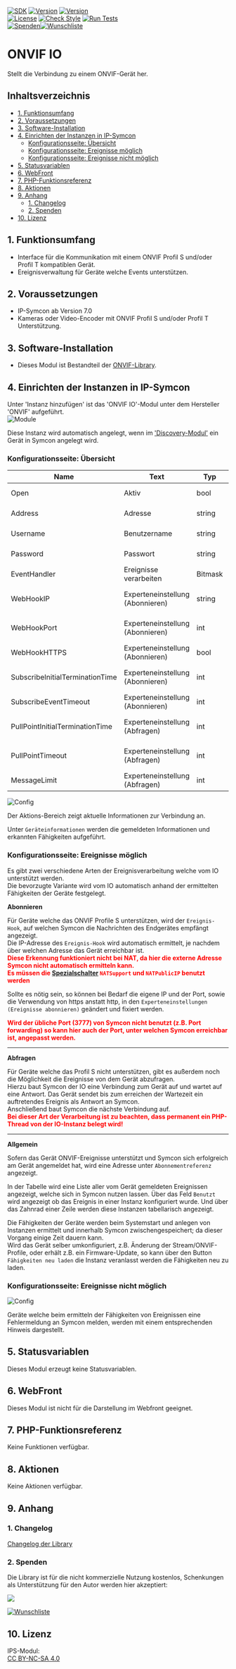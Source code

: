 [![SDK](https://img.shields.io/badge/Symcon-PHPModul-red.svg)](https://www.symcon.de/service/dokumentation/entwicklerbereich/sdk-tools/sdk-php/)
[![Version](https://img.shields.io/badge/Modul%20Version-2.21-blue.svg)](https://community.symcon.de/t/modul-onvif-profil-s-fuer-ip-kameras-und-encoder/52036)
[![Version](https://img.shields.io/badge/Symcon%20Version-7.0%20%3E-green.svg)](https://www.symcon.de/service/dokumentation/installation/migrationen/v60-v61-q1-2022/)  
[![License](https://img.shields.io/badge/License-CC%20BY--NC--SA%204.0-green.svg)](https://creativecommons.org/licenses/by-nc-sa/4.0/)
[![Check Style](https://github.com/Nall-chan/ONVIF/workflows/Check%20Style/badge.svg)](https://github.com/Nall-chan/ONVIF/actions)
[![Run Tests](https://github.com/Nall-chan/ONVIF/workflows/Run%20Tests/badge.svg)](https://github.com/Nall-chan/ONVIF/actions)  
[![Spenden](https://www.paypalobjects.com/de_DE/DE/i/btn/btn_donate_SM.gif)](#2-spenden)[![Wunschliste](https://img.shields.io/badge/Wunschliste-Amazon-ff69fb.svg)](#2-spenden)  

# ONVIF IO  <!-- omit in toc -->
Stellt die Verbindung zu einem ONVIF-Gerät her.  

## Inhaltsverzeichnis <!-- omit in toc -->

- [1. Funktionsumfang](#1-funktionsumfang)
- [2. Voraussetzungen](#2-voraussetzungen)
- [3. Software-Installation](#3-software-installation)
- [4. Einrichten der Instanzen in IP-Symcon](#4-einrichten-der-instanzen-in-ip-symcon)
  - [Konfigurationsseite: Übersicht](#konfigurationsseite-übersicht)
  - [Konfigurationsseite: Ereignisse möglich](#konfigurationsseite-ereignisse-möglich)
  - [Konfigurationsseite: Ereignisse nicht möglich](#konfigurationsseite-ereignisse-nicht-möglich)
- [5. Statusvariablen](#5-statusvariablen)
- [6. WebFront](#6-webfront)
- [7. PHP-Funktionsreferenz](#7-php-funktionsreferenz)
- [8. Aktionen](#8-aktionen)
- [9. Anhang](#9-anhang)
  - [1. Changelog](#1-changelog)
  - [2. Spenden](#2-spenden)
- [10. Lizenz](#10-lizenz)

## 1. Funktionsumfang

* Interface für die Kommunikation mit einem ONVIF Profil S und/oder Profil T kompatiblen Gerät.  
* Ereignisverwaltung für Geräte welche Events unterstützen.  

## 2. Voraussetzungen

* IP-Symcon ab Version 7.0
* Kameras oder Video-Encoder mit ONVIF Profil S und/oder Profil T Unterstützung.  

## 3. Software-Installation

* Dieses Modul ist Bestandteil der [ONVIF-Library](../README.md#3-software-installation).  

## 4. Einrichten der Instanzen in IP-Symcon

 Unter 'Instanz hinzufügen' ist das 'ONVIF IO'-Modul unter dem Hersteller 'ONVIF' aufgeführt.  
![Module](../imgs/Module.png)  

 Diese Instanz wird automatisch angelegt, wenn im ['Discovery-Modul'](../ONVIF%20Discovery/README.md) ein Gerät in Symcon angelegt wird.  
 
 ### Konfigurationsseite: Übersicht

| Name                            | Text                             | Typ     | Beschreibung                                                           |
| ------------------------------- | -------------------------------- | ------- | ---------------------------------------------------------------------- |
| Open                            | Aktiv                            | bool    | Öffnet/Aktiviert die Verbindung zum Gerät                              |
| Address                         | Adresse                          | string  | URL von dem Gerät (z.B. http://192.168.1.111:8080)                     |
| Username                        | Benutzername                     | string  | Benutzername für die Anmeldung                                         |
| Password                        | Passwort                         | string  | Passwort zum Benutzernamen                                             |
| EventHandler                    | Ereignisse verarbeiten           | Bitmask | Bit0: Subscribe, Bit1: PullPoint                                       |
| WebHookIP                       | Experteneinstellung (Abonnieren) | string  | IP Adresse unter welcher IPS von dem Gerät aus erreichbar ist          |
| WebHookPort                     | Experteneinstellung (Abonnieren) | int     | Port unter welchem IPS von dem Gerät aus erreichbar ist (3777)         |
| WebHookHTTPS                    | Experteneinstellung (Abonnieren) | bool    | true wenn https benutzt werden soll                                    |
| SubscribeInitialTerminationTime | Experteneinstellung (Abonnieren) | int     | Erstes Timeout welches beim abonnieren angefragt wird                  |
| SubscribeEventTimeout           | Experteneinstellung (Abonnieren) | int     | Timeout bis wann das erste Ereignis eintreffen muss                    |
| PullPointInitialTerminationTime | Experteneinstellung (Abfragen)   | int     | Erstes Timeout welches beim abonnieren angefragt wird                  |
| PullPointTimeout                | Experteneinstellung (Abfragen)   | int     | Timeout bis wann das Gerät warten soll, bevor es die Verbindung trennt |
| MessageLimit                    | Experteneinstellung (Abfragen)   | int     | Maximal Anzahl von Ereignissen pro Abfrage                             |

![Config](imgs/Config2.png)  

Der Aktions-Bereich zeigt aktuelle Informationen zur Verbindung an.

Unter `Geräteinformationen` werden die gemeldeten Informationen und erkannten Fähigkeiten aufgeführt.  

### Konfigurationsseite: Ereignisse möglich  

Es gibt zwei verschiedene Arten der Ereignisverarbeitung welche vom IO unterstützt werden.  
Die bevorzugte Variante wird vom IO automatisch anhand der ermittelten Fähigkeiten der Geräte festgelegt.  

__Abonnieren__

Für Geräte welche das ONVIF Profile S unterstützen, wird der `Ereignis-Hook`, auf welchen Symcon die Nachrichten des Endgerätes empfängt angezeigt.  
Die IP-Adresse des `Ereignis-Hook` wird automatisch ermittelt, je nachdem über welchen Adresse das Gerät erreichbar ist.  
<span style="color:red">**Diese Erkennung funktioniert nicht bei NAT, da hier die externe Adresse Symcon nicht automatisch ermitteln kann.  
Es müssen die [Spezialschalter](https://www.symcon.de/service/dokumentation/entwicklerbereich/spezialschalter/) `NATSupport` und `NATPublicIP` benutzt werden**</span>  

Sollte es nötig sein, so können bei Bedarf die eigene IP und der Port, sowie die Verwendung von https anstatt http, in den  `Experteneinstellungen (Ereignisse abonnieren)` geändert und fixiert werden.

<span style="color:red">**Wird der übliche Port (3777) von Symcon nicht benutzt (z.B. Port forwarding) so kann hier auch der Port, unter welchen Symcon erreichbar ist, angepasst werden.**</span>  

---

__Abfragen__

Für Geräte welche das Profil S nicht unterstützen, gibt es außerdem noch die Möglichkeit die Ereignisse von dem Gerät abzufragen.  
Hierzu baut Symcon der IO eine Verbindung zum Gerät auf und wartet auf eine Antwort. Das Gerät sendet bis zum erreichen der Wartezeit ein auftretendes Ereignis als Antwort an Symcon.  
Anschließend baut Symcon die nächste Verbindung auf.  
<span style="color:red">**Bei dieser Art der Verarbeitung ist zu beachten, dass permanent ein PHP-Thread von der IO-Instanz belegt wird!**</span>  

---

__Allgemein__

Sofern das Gerät ONVIF-Ereignisse unterstützt und Symcon sich erfolgreich am Gerät angemeldet hat, wird eine Adresse unter  `Abonnementreferenz` angezeigt. 

In der Tabelle wird eine Liste aller vom Gerät gemeldeten Ereignissen angezeigt, welche sich in Symcon nutzen lassen. Über das Feld `Benutzt` wird angezeigt ob das Ereignis in einer Instanz konfiguriert wurde. Und über das Zahnrad einer Zeile werden diese Instanzen tabellarisch angezeigt.  

Die Fähigkeiten der Geräte werden beim Systemstart und anlegen von Instanzen ermittelt und innerhalb Symcon zwischengespeichert; da dieser Vorgang einige Zeit dauern kann.  
Wird das Gerät selber umkonfiguriert, z.B. Änderung der Stream/ONVIF-Profile, oder erhält z.B. ein Firmware-Update, so kann über den Button `Fähigkeiten neu laden` die Instanz veranlasst werden die Fähigkeiten neu zu laden.  

### Konfigurationsseite: Ereignisse nicht möglich  

![Config](imgs/Config3.png)  

Geräte welche beim ermitteln der Fähigkeiten von Ereignissen eine Fehlermeldung an Symcon melden, werden mit einem entsprechenden Hinweis dargestellt.  

## 5. Statusvariablen

Dieses Modul erzeugt keine Statusvariablen.  

## 6. WebFront

Dieses Modul ist nicht für die Darstellung im Webfront geeignet.  

## 7. PHP-Funktionsreferenz

Keine Funktionen verfügbar. 

## 8. Aktionen

Keine Aktionen verfügbar.

## 9. Anhang

### 1. Changelog

[Changelog der Library](../README.md#2-changelog)

### 2. Spenden

Die Library ist für die nicht kommerzielle Nutzung kostenlos, Schenkungen als Unterstützung für den Autor werden hier akzeptiert:  

<a href="https://www.paypal.com/donate?hosted_button_id=G2SLW2MEMQZH2" target="_blank"><img src="https://www.paypalobjects.com/de_DE/DE/i/btn/btn_donate_LG.gif" border="0" /></a>  

[![Wunschliste](https://img.shields.io/badge/Wunschliste-Amazon-ff69fb.svg)](https://www.amazon.de/hz/wishlist/ls/YU4AI9AQT9F?ref_=wl_share) 

## 10. Lizenz

  IPS-Modul:  
  [CC BY-NC-SA 4.0](https://creativecommons.org/licenses/by-nc-sa/4.0/)  
